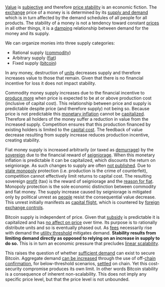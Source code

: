 [Value](Glossary#value) is [subjective](https://en.wikipedia.org/wiki/Subjective_theory_of_value) and therefore [price stability](https://en.wikipedia.org/wiki/Price_stability) is an economic fiction. The [exchange](Glossary#exchange) price of a money is is determined by its [supply and demand](https://en.m.wikipedia.org/wiki/Supply_and_demand) which is in turn affected by the demand schedules of all people for all products. The stability of a money is not a tendency toward constant [prices](Glossary#price) in all other things, it is a [damping](https://en.wikipedia.org/wiki/Damping_ratio) relationship between demand for the money and its supply.

We can organize monies into three supply categories:

* Rational supply ([commodity](https://en.wikipedia.org/wiki/Commodity))
* Arbitrary supply ([fiat](https://en.wikipedia.org/wiki/Fiat_money))
* Fixed supply ([bitcoin](https://en.wikipedia.org/wiki/Bitcoin))

In any money, destruction of [units](Glossary#unit) decreases supply and therefore increases value to those that remain. Given that there is no financial incentive for loss it does not impact stability.

Commodity money supply increases due to the financial incentive to [produce more](https://en.m.wikipedia.org/wiki/Gold_mining) when price is expected to be at or above production cost (inclusive of capital cost). This relationship between price and supply is predictable despite price (and therefore supply) not being so. Because price is not predictable this [monetary inflation](https://en.wikipedia.org/wiki/Monetary_inflation) cannot be [capitalized](https://en.wikipedia.org/wiki/Present_value). Therefore all holders of the money suffer a reduction in value from the increased supply. Competition ensures that this production financed by existing holders is limited to the [capital cost](Glossary#interest). The feedback of value decrease resulting from supply increase reduces production incentive, creating stability.

Fiat money supply is increased arbitrarily (or taxed as [demurrage](https://en.wikipedia.org/wiki/Demurrage_(currency))) by the [sovereign](https://en.wikipedia.org/wiki/Sovereignty) due to the financial reward of [seigniorage](https://en.wikipedia.org/wiki/Seigniorage). When this monetary inflation is predictable it can be capitalized, which discounts the return on seigniorage. As such changes to supply are often [not published](https://www.reuters.com/article/us-venezuela-economy/crisis-hit-venezuela-halts-publication-of-another-major-indicator-idUSKBN16S1YF). Due to [state monopoly](https://en.wikipedia.org/wiki/State_monopoly) protection (i.e. production is the crime of counterfeit), competition cannot effectively limit returns to capital cost. The resulting sovereign [profit](Glossary#profit) (tax) is the reward of seigniorage and the [reason for fiat](Reservation-Principle). Monopoly protection is the sole economic distinction between commodity and fiat money. The supply increase caused by seigniorage is mitigated only by political unrest as [people](Glossary#person) resist the consequential value decrease. This unrest initially manifests as [capital flight](https://en.wikipedia.org/wiki/Capital_flight), which is countered by [foreign exchange controls](https://en.wikipedia.org/wiki/Foreign_exchange_controls).

Bitcoin supply is independent of price. Given that [subsidy](Glossary#subsidy) is predictable it is capitalized and has [no affect on price](Inflation-Fallacy) over time. Its purpose is to rationally distribute units and so is eventually phased out. As [fees](Glossary#fee) necessarily rise with demand the [utility threshold](Utility-Threshold-Property) mitigates demand. **Stability results from limiting demand directly as opposed to relying on an increase in supply to do so.** This is in turn an economic pressure that precludes [linear scalability](https://en.wikipedia.org/wiki/Scalability).

This raises the question of whether [sufficient demand](Threat-Level-Paradox) can exist to secure Bitcoin. Aggregate demand [can be increased](https://en.wikipedia.org/wiki/Lightning_Network) through the use of off-[chain](Glossary#chain) [confirmation](Glossary#confirmation), for below-threshold scenarios, [settled](https://en.wikipedia.org/wiki/Settlement_(finance)) on chain. Yet this cost-security compromise produces its own limit. In other words Bitcoin stability is a consequence of inherent non-scalability. This does not imply any specific price level, but that the price level is not unbounded.
